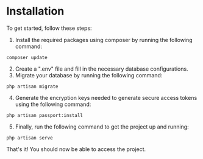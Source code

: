 # Installation

To get started, follow these steps:

1. Install the required packages using composer by running the following command:
```
composer update
```
2. Create a ".env" file and fill in the necessary database configurations.
3. Migrate your database by running the following command:
```
php artisan migrate
```
4. Generate the encryption keys needed to generate secure access tokens using the following command:
```
php artisan passport:install
```
5. Finally, run the following command to get the project up and running:
```
php artisan serve
```

That's it! You should now be able to access the project.
